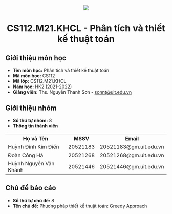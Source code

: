 <p align="center">
   <a href="https://www.uit.edu.vn/">
      <img src="https://i.imgur.com/WmMnSRt.png" border="none">
   </a>
</p>
<h1 align="center">
    CS112.M21.KHCL - Phân tích và thiết kế thuật toán
</h1>

<h2>
   Giới thiệu môn học   
</h2>

- **Tên môn học:** Phân tích và thiết kế thuật toán
- **Mã môn học:** CS112
- **Mã lớp:** CS112.M21.KHCL
- **Năm học:** HK2 (2021-2022)
- **Giảng viên:** Ths. Nguyễn Thanh Sơn - sonnt@uit.edu.vn

<h2>
   Giới thiệu nhóm
</h2>

- **Số thứ tự nhóm:** 8
- **Thông tin thành viên** 

<table align="center">
      <tr>
       <th>Họ và Tên</th>
       <th>MSSV</th>
       <th>Email</th>
      </tr>
      <tr>
       <td>Huỳnh Đình Kim Điền</td>
       <td>20521183</td>
       <td>20521183@gm.uit.edu.vn</td>  
      </tr>
      <tr>
       <td>Đoàn Công Hà</td>
       <td>20521268</td>
       <td>20521268@gm.uit.edu.vn</td>  
      </tr>
      <tr>
       <td>Huỳnh Nguyễn Vân Khánh</td>
       <td>20521446</td>
       <td>20521446@gm.uit.edu.vn</td>  
      </tr>
</table>

<h2>
  Chủ đề báo cáo 
</h2>

- **Số thứ tự chủ đề:** 8
- **Tên chủ đề:** Phương pháp thiết kế thuật toán: Greedy Approach

